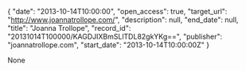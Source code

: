 {
  "date": "2013-10-14T10:00:00", 
  "open_access": true, 
  "target_url": "http://www.joannatrollope.com/", 
  "description": null, 
  "end_date": null, 
  "title": "Joanna Trollope", 
  "record_id": "20131014T100000/KAGDJIXBmSLlTDL82gkYKg==", 
  "publisher": "joannatrollope.com", 
  "start_date": "2013-10-14T10:00:00Z"
}

None